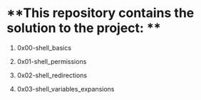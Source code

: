# **This repository contains the solution to the project: **

1. 0x00-shell_basics

2. 0x01-shell_permissions

3. 0x02-shell_redirections

4. 0x03-shell_variables_expansions
